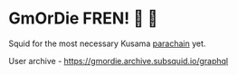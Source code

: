 # GmOrDie FREN! :fist_right: :fist_left:

Squid for the most necessary Kusama [parachain](https://www.gmordie.com/) yet.


User archive - https://gmordie.archive.subsquid.io/graphql